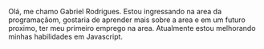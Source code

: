 Olá, me chamo Gabriel Rodrigues.
Estou ingressando na area da programaçãom, gostaria de aprender mais sobre a area e em um futuro proximo, ter meu primeiro emprego na area.
Atualmente estou melhorando minhas habilidades em Javascript.
<!---
Gabriel7R/Gabriel7R is a ✨ special ✨ repository because its `README.md` (this file) appears on your GitHub profile.
You can click the Preview link to take a look at your changes.
--->
